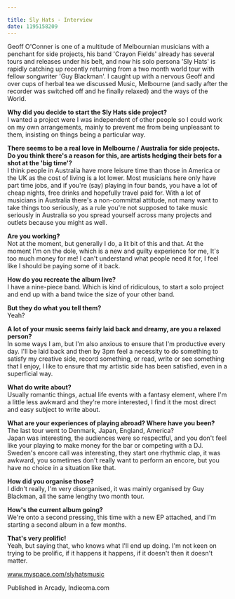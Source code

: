 ```yaml
---

title: Sly Hats - Interview
date: 1195158209
---
```



Geoff O'Conner is one of a multitude of Melbournian musicians with a penchant for side projects, his band 'Crayon Fields' already has several tours and releases under his belt, and now his solo persona 'Sly Hats' is rapidly catching up recently returning from a two month world tour with fellow songwriter 'Guy Blackman'. I caught up with a nervous Geoff and over cups of herbal tea we discussed Music, Melbourne (and sadly after the recorder was switched off and he finally relaxed) and the ways of the World. 

<strong>Why did you decide to start the Sly Hats side project?</strong><br />  I wanted a project were I was independent of other people so I could work on my own arrangements, mainly to prevent me from being unpleasant to them, insisting on things being a particular way.

<strong>There seems to be a real love in Melbourne / Australia for side projects. Do you think there's a reason for this, are artists hedging their bets for a shot at the 'big time'?</strong><br />  I think people in Australia have more leisure time than those in America or the UK as the cost of living is a lot lower. Most musicians here only have part time jobs, and if you're (say) playing in four bands, you have a lot of cheap nights, free drinks and hopefully travel paid for. With a lot of musicians in Australia there's a non-committal attitude, not many want to take things too seriously, as a rule you're not supposed to take music seriously in Australia so you spread yourself across many projects and outlets because you might as well.

<strong>Are you working?</strong><br />  Not at the moment, but generally I do, a lit bit of this and that. At the moment I'm on the dole, which is a new and guilty experience for me, It's too much money for me! I can't understand what people need it for, I feel like I should be paying some of it back.

<strong>How do you recreate the album live?</strong><br />  I have a nine-piece band. Which is kind of ridiculous, to start a solo project and end up with a band twice the size of your other band.

<strong>But they do what you tell them?</strong><br />  Yeah?

<strong>A lot of your music seems fairly laid back and dreamy, are you a relaxed person?</strong><br />  In some ways I am, but I'm also anxious to ensure that I'm productive every day. I'll be laid back and then by 3pm feel a necessity to do something to satisfy my creative side, record something, or read, write or see something that I enjoy, I like to ensure that my artistic side has been satisfied, even in a superficial way.

<strong>What do write about?</strong><br />  Usually romantic things, actual life events with a fantasy element, where I'm a little less awkward and they're more interested, I find it the most direct and easy subject to write about.

<strong>What are your experiences of playing abroad? Where have you been?</strong><br />  The last tour went to Denmark, Japan, England, America?<br />  Japan was interesting, the audiences were so respectful, and you don't feel like your playing to make money for the bar or competing with a DJ.<br />  Sweden's encore call was interesting, they start one rhythmic clap, it was awkward, you sometimes don't really want to perform an encore, but you have no choice in a situation like that.

<strong>How did you organise those?</strong><br />  I didn't really, I'm very disorganised, it was mainly organised by Guy Blackman, all the same lengthy two month tour.

<strong>How's the current album going?</strong><br />  We're onto a second pressing, this time with a new EP attached, and I'm starting a second album in a few months.

<strong>That's very prolific!</strong><br />  Yeah, but saying that, who knows what I'll end up doing. I'm not keen on trying to be prolific, if it happens it happens, if it doesn't then it doesn't matter.

<a href=https://www.myspace.com/slyhatsmusic target=_blank>www.myspace.com/slyhatsmusic</a>


Published in Arcady, Indieoma.com
